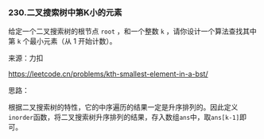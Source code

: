 ### 230.二叉搜索树中第K小的元素

给定一个二叉搜索树的根节点 `root` ，和一个整数 `k` ，请你设计一个算法查找其中第 `k` 个最小元素（从 1 开始计数）。

来源：力扣

https://leetcode.cn/problems/kth-smallest-element-in-a-bst/



思路：

​		根据二叉搜索树的特性，它的中序遍历的结果一定是升序排列的。因此定义`inorder`函数，将二叉搜索树升序排列的结果，存入数组`ans`中，取`ans[k-1]`即可。
